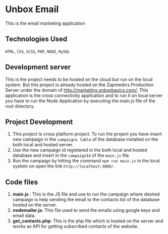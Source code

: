 # Unbox Email
This is the email marketing application 

## Technologies Used

`HTML`, `CSS`, `SCSS`, `PHP`, `NODE`, `MySQL`

## Development server

This is the project needs to be hosted on the cloud but run on the local system. But this project is already hosted on the Zapmedics Production Server under the domain of http://marketing.unboxbasics.com/;
This application is the cross connectivity application and to run it on local server you have to run the Node Application by executing the main.js file of the root directory.

## Project Development

 1. This project is cross platform project. To run the project you have insert new campaign in the `campaigns table` of the database installed on the both local and hosted server.
 2. Use the new campaign id registered in the both local and hosted database and insert in the `campaignId` of the `main.js` file.
 3. Run the campaign by hitting the command `npm run main.js` in the local system on open the link `http://localhost:3000/`.

  
## Code files
 1. **main.js** : This is the JS file and use to run the campaign where desired campaign is help sending the email to the contacts list of the database hosted on the server.
 2. **nodemailer.js**: This file used to send the emails using google keys and email data.
 3. **get_contacts.php**: This is the php file which is hosted on the server and works as API for getting subscribed contacts of the website.
